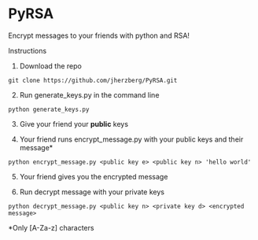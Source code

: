 # PyRSA

Encrypt messages to your friends with python and RSA!

Instructions

1. Download the repo

  `git clone https://github.com/jherzberg/PyRSA.git`

2. Run generate_keys.py in the command line

  `python generate_keys.py`

3. Give your friend your **public** keys

4. Your friend runs encrypt_message.py with your public keys and their message*

  `python encrypt_message.py <public key e> <public key n> 'hello world'`

5. Your friend gives you the encrypted message

6. Run decrypt message with your private keys

  `python decrypt_message.py <public key n> <private key d> <encrypted message>`

*Only [A-Za-z] characters
